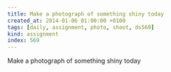 ```yaml
---
title: Make a photograph of something shiny today
created_at: 2014-01-06 01:00:00 +0100
tags: [daily, assignment, photo, shoot, ds569]
kind: assignment
index: 569
---
```


Make a photograph of something shiny today
